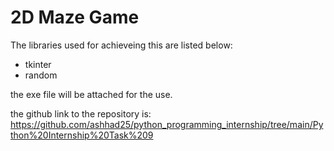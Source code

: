 # 2D Maze Game

The libraries used for achieveing this are listed below:

- tkinter
- random

the exe file will be attached for the use.

the github link to the repository is: https://github.com/ashhad25/python_programming_internship/tree/main/Python%20Internship%20Task%209